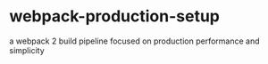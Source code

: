 # webpack-production-setup
a webpack 2 build pipeline focused on production performance and simplicity
